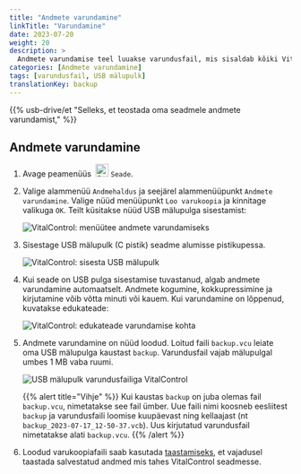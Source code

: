 ```yaml
---
title: "Andmete varundamine"
linkTitle: "Varundamine"
date: 2023-07-20
weight: 20
description: >
  Andmete varundamise teel luuakse varundusfail, mis sisaldab kõiki VitalControl seadmes talletatud andmeid.
categories: [Andmete varundamine]
tags: [varundusfail, USB mälupulk]
translationKey: backup
---
```

{{% usb-drive/et "Selleks, et teostada oma seadmele andmete varundamist," %}}

## Andmete varundamine

1. Avage peamenüüs &nbsp;<img src="/icons/device.svg" width="23" align="bottom" alt="Seade" /> `Seade`.

2. Valige alammenüü `Andmehaldus` ja seejärel alammenüüpunkt `Andmete varundamine`. Valige nüüd menüüpunkt `Loo varukoopia` ja kinnitage valikuga `OK`. Teilt küsitakse nüüd USB mälupulga sisestamist:

   ![VitalControl: menüütee andmete varundamiseks](../images/backup.png "Käivita andmete varundamine")

3. Sisestage USB mälupulk (C pistik) seadme alumisse pistikupessa.

   ![VitalControl: sisesta USB mälupulk](/images/firmware/update/plug-in-dual-usb-stick.svg "Sisesta USB mälupulk")

4. Kui seade on USB pulga sisestamise tuvastanud, algab andmete varundamine automaatselt. Andmete kogumine, kokkupressimine ja kirjutamine võib võtta minuti või kauem. Kui varundamine on lõppenud, kuvatakse edukateade:

   ![VitalControl: edukateade varundamise kohta](../images/backup-done.png "Edukas andmete varundamine")

5. Andmete varundamine on nüüd loodud. Loitud faili `backup.vcu` leiate oma USB mälupulga kaustast `backup`. Varundusfail vajab mälupulgal umbes 1 MB vaba ruumi.

   ![USB mälupulk varundusfailiga VitalControl](../images/backup-file.png "USB mälupulk varundusfailiga")

   {{% alert title="Vihje" %}}
  Kui kaustas `backup` on juba olemas fail `backup.vcu`, nimetatakse see fail ümber. Uue faili nimi koosneb eesliitest `backup` ja varundusfaili loomise kuupäevast ning kellaajast (nt `backup_2023-07-17_12-50-37.vcb`). Uus kirjutatud varundusfail nimetatakse alati `backup.vcu`.
    {{% /alert %}}

6. Loodud varukoopiafaili saab kasutada [taastamiseks](../restore), et vajadusel taastada salvestatud andmed mis tahes VitalControl seadmesse.
